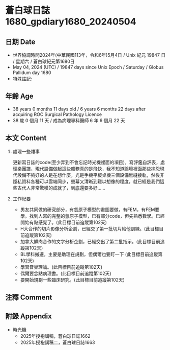 [_metadata_:encoding]: - "utf-8"
[_metadata_:language]: - "zh-Hant-TW"
[_metadata_:fileformat]: - "markdown"
[_metadata_:MIME_type]: - "text/plain"
[_metadata_:markdown_version]: - "commonmark version 0.30"
[_metadata_:markdown_spec]: - "https://spec.commonmark.org/0.30/"

# 蒼白球日誌1680_gpdiary1680_20240504 #

## 日期 Date ##

* 世界協調時間2024年(中華民國113年，令和6年)5月4日 / Unix 紀元 19847 日 / 星期六 / 蒼白球紀元第1680日
* May 04, 2024 (UTC) / 19847 days since Unix Epoch / Saturday / Globus Pallidum day 1680
* 特殊註記:

## 年齡 Age ##

* 38 years 0 months 11 days old / 6 years 6 months 22 days after acquiring ROC Surgical Pathology Licence
* 38 歲 0 個月 11 天 / 成為病理專科醫師 6 年 6 個月 22 天

## 本文 Content ##

1. 處理一些雜事

    更新寫日誌的code(至少弄到不會忘記時光機裡面的項目)，寫評鑑自評表，處理樂團譜，現代設備做起這些雜務真的是飛快，我不知道論壇裡面那些抱怨現代設備不夠好的人是在想什麼，光是手機平板桌機三個設備無縫接軌，然後非隱私資料各種可以雲端同步，螢幕又清晰到難以想像的程度，就已經是我們這些古代人非常驚嘆的成就了，到底還要多好......

2. 工作紀要

    - 男友共同做的研究部分，有氫原子模型的畫圖要做，有FEM，有FEM要學。找到人寫的完整的氫原子模型，已有部分code，但先熟悉數學。已經開始有點感覺了。(此目標目前追蹤第102天)
    - H大合作的切片影像分析企劃，已經交了第一批切片給他訓練。(此目標目前追蹤第102天)
    - 加拿大鮮肉合作的文字分析企劃，已經交出了第二批指示。(此目標目前追蹤第102天)
    - BL學科搬遷，主要是助理在規劃，但偶爾也要盯一下 (此目標目前追蹤第102天)
    - 學習音樂理論。(此目標目前追蹤第102天)
    - 偶爾要念點病理書。(此目標目前追蹤第102天)
    - 要開始規劃一些臨床研究。(此目標目前追蹤第102天)

## 注釋 Comment ##


## 附錄 Appendix ##

* 時光機
    - 2025年授袍講稿，蒼白球日誌1662
    - 2025年授袍講稿二，蒼白球日誌1663
